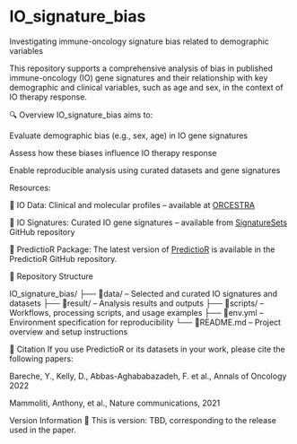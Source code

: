 # IO_signature_bias
Investigating immune-oncology signature bias related to demographic variables 

This repository supports a comprehensive analysis of bias in published immune-oncology (IO) gene signatures and their relationship with key demographic and clinical variables, such as age and sex, in the context of IO therapy response.

🔍 Overview
IO_signature_bias aims to:

Evaluate demographic bias (e.g., sex, age) in IO gene signatures

Assess how these biases influence IO therapy response

Enable reproducible analysis using curated datasets and gene signatures

Resources:

🧬 IO Data: Clinical and molecular profiles – available at [ORCESTRA](https://www.orcestra.ca/clinical_icb)

🧾 IO Signatures: Curated IO gene signatures – available from [SignatureSets](https://github.com/bhklab/SignatureSets) GitHub repository

🔧 PredictioR Package: The latest version of [PredictioR](https://github.com/bhklab/PredictioR) is available in the PredictioR GitHub repository.

📁 Repository Structure

IO_signature_bias/
├── 📁data/         – Selected and curated IO signatures and datasets
├── 📁result/       – Analysis results and outputs
├── 📁scripts/      – Workflows, processing scripts, and usage examples
├── 📄env.yml       – Environment specification for reproducibility
└── 📄README.md     – Project overview and setup instructions

📝 Citation
If you use PredictioR or its datasets in your work, please cite the following papers:

Bareche, Y., Kelly, D., Abbas-Aghababazadeh, F. et al., Annals of Oncology 2022

Mammoliti, Anthony, et al., Nature communications, 2021

Version Information
📌 This is version: TBD, corresponding to the release used in the paper.
